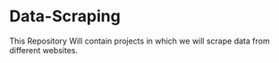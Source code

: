 # Data-Scraping
This Repository Will contain projects in which we will scrape data from different websites.
